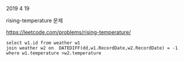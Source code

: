 2019 4 19

rising-temperature 문제

https://leetcode.com/problems/rising-temperature/

```mssql
select w1.id from weather w1
join weather w2 on  DATEDIFF(dd,w1.RecordDate,w2.RecordDate) = -1
where w1.temperature >w2.temperature
```
